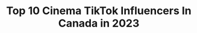 ---
title: Top 10 Cinema TikTok Influencers In Canada in 2023
description: >-
  Find top cinema TikTok influencers in Canada in 2023. Most popular hashtags: #cinematics #fyp #foryou #canada.
platform: TikTok
hits: 95
text_top: See the top-rated TikTok accounts on inBeat.
text_bottom: Our database aggregates 95 TikTok influencers like this in Canada for you to collaborate.
profiles:
  - username: "kiersten.annee"
    fullname: >-
      kiersten :)
    bio: >-
      KIERSTEN ANNE ottawa ON- seventeen photography/ cinematography 📸
    location: "Canada"
    followers: 24900
    engagement: 2284
    commentsToLikes: 0.053759
    id: ckac5t4ysdm8j0i78jpf2uiu0
    verified: false
    hashtags: "#iphone, #photomagic, #photograhy, #photo"
  - username: "sebpic_"
    fullname: >-
      sebpic
    bio: >-
      Follow my insta👆🏽 Lets explore 🗺 Cinematographer🎥 Munich🇩🇪 - Vancouver🇨🇦
    location: "Canada"
    followers: 62800
    engagement: 1020
    commentsToLikes: 0.056871
    id: ck94l5h9pxzc10j78qzv2pp5j
    verified: false
    hashtags: "#mountains, #hiking, #travel, #morning"
  - username: "vladasedova"
    fullname: >-
      vladasedova
    bio: >-
      life as a cinematic experience
    location: "Canada"
    followers: 12800
    engagement: 1060
    commentsToLikes: 0.027358
    id: ckcphhec5hiq30j23pyyrgyej
    verified: false
    hashtags: "#calgary, #sunset, #fyp, #travelalberta"
  - username: "j.3.p"
    fullname: >-
      James Hall
    bio: >-
      Insta: @J3P.CINEMA
    location: "Canada"
    followers: 39800
    engagement: 808
    commentsToLikes: 0.012523
    id: ck8w37g8x79jv0j78h1a4g8ol
    verified: false
    hashtags: ""
  - username: "jene_theepan"
    fullname: >-
      __SimplyJene
    bio: >-
      ; Tamil Birthday👶🏻: June 8 Snapchat: Jenesa.J
    location: "Canada"
    followers: 5438
    engagement: 2503
    commentsToLikes: 0.073744
    id: ckcd5pp3z1yfr0j23t9tz9hqc
    verified: false
    hashtags: "#tamilmuser, #l4l, #tiktoktamil, #canada"
  - username: "judah.makes.videos"
    fullname: >-
      JM Videos
    bio: >-
      🇨🇦 It’s true. I make videos.
    location: "Canada"
    followers: 26600
    engagement: 1929
    commentsToLikes: 0.052023
    id: ckc8vkapaihcz0j23rue8dzpc
    verified: false
    hashtags: "#foryou, #vfx, #edit, #cinematic"
  - username: "stephenkortzman"
    fullname: >-
      Stephen Kortzman
    bio: >-
      🗺 have camera; will travel 🌲 adventure & nature 🇨🇦 Winnipeg, Canada
    location: "Canada"
    followers: 3399
    engagement: 1794
    commentsToLikes: 0.234024
    id: ck8f7uve738e50j78xuxikxb5
    verified: false
    hashtags: "#madeincanada, #photography101, #cinematics, #gottacatchemall"
  - username: "cherry8aby"
    fullname: >-
      paige 💌✨
    bio: >-
      #acab #blm canada baby! ✨🌈 paypal.me/cherry8aby
    location: "Canada"
    followers: 54300
    engagement: 1877
    commentsToLikes: 0.019830
    id: ck9byp73hn9th0j78pj68xnru
    verified: false
    hashtags: "#foryoupage, #colorcustomizer, #cinematics, #foryou"
  - username: "danielkrakan"
    fullname: >-
      dkphotography
    bio: >-
      Photographer IG : @danielkrakan (70k) PRESETS👇🏼
    location: "Canada"
    followers: 33400
    engagement: 838
    commentsToLikes: 0.056714
    id: ckcel8dqxuz700j237hu339gl
    verified: false
    hashtags: "#wow, #tiktokartist, #creative, #viralvideo"
  - username: "nickynonis"
    fullname: >-
      Nicky Nonis
    bio: >-
      Photographer 📸 INSTA @nicky_nonis 📍 Vancouver Island 🍁 🇨🇦
    location: "Canada"
    followers: 2356
    engagement: 625
    commentsToLikes: 0.038546
    id: ckcprllnulgtx0j231v5luom5
    verified: false
    hashtags: "#foryou, #cinematics, #sony, #videography"
---